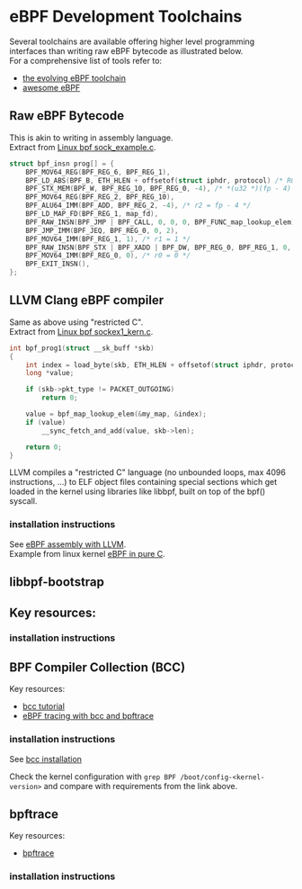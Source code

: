 # eBPF Development Toolchains

Several toolchains are available offering higher level programming interfaces than writing raw eBPF bytecode as illustrated below.  
For a comprehensive list of tools refer to:
- [the evolving eBPF toolchain](https://oswalt.dev/2021/07/the-evolving-ebpf-toolchain/)
- [awesome eBPF](https://github.com/zoidbergwill/awesome-ebpf#ebpf-workflow-tools-and-utilities)

## Raw eBPF Bytecode

This is akin to writing in assembly language.  
Extract from [Linux bpf sock_example.c](https://github.com/torvalds/linux/blob/master/samples/bpf/sock_example.c).
```c
struct bpf_insn prog[] = {
    BPF_MOV64_REG(BPF_REG_6, BPF_REG_1),
    BPF_LD_ABS(BPF_B, ETH_HLEN + offsetof(struct iphdr, protocol) /* R0 = ip->proto */),
    BPF_STX_MEM(BPF_W, BPF_REG_10, BPF_REG_0, -4), /* *(u32 *)(fp - 4) = r0 */
    BPF_MOV64_REG(BPF_REG_2, BPF_REG_10),
    BPF_ALU64_IMM(BPF_ADD, BPF_REG_2, -4), /* r2 = fp - 4 */
    BPF_LD_MAP_FD(BPF_REG_1, map_fd),
    BPF_RAW_INSN(BPF_JMP | BPF_CALL, 0, 0, 0, BPF_FUNC_map_lookup_elem),
    BPF_JMP_IMM(BPF_JEQ, BPF_REG_0, 0, 2),
    BPF_MOV64_IMM(BPF_REG_1, 1), /* r1 = 1 */
    BPF_RAW_INSN(BPF_STX | BPF_XADD | BPF_DW, BPF_REG_0, BPF_REG_1, 0, 0), /* xadd r0 += r1 */
    BPF_MOV64_IMM(BPF_REG_0, 0), /* r0 = 0 */
    BPF_EXIT_INSN(),
};
```

## LLVM Clang eBPF compiler

Same as above using "restricted C".  
Extract from [Linux bpf sockex1_kern.c](https://github.com/torvalds/linux/blob/master/samples/bpf/sockex1_kern.c).
```c
int bpf_prog1(struct __sk_buff *skb)
{
	int index = load_byte(skb, ETH_HLEN + offsetof(struct iphdr, protocol));
	long *value;

	if (skb->pkt_type != PACKET_OUTGOING)
		return 0;

	value = bpf_map_lookup_elem(&my_map, &index);
	if (value)
		__sync_fetch_and_add(value, skb->len);

	return 0;
}
```
LLVM compiles a "restricted C" language (no unbounded loops, max 4096 instructions, ...) to ELF object files containing special sections
which get loaded in the kernel using libraries like libbpf, built on top of the bpf() syscall.

### installation instructions
 
See [eBPF assembly with LLVM](https://qmonnet.github.io/whirl-offload/2020/04/12/llvm-ebpf-asm/).  
Example from linux kernel [eBPF in pure C](https://terenceli.github.io/%E6%8A%80%E6%9C%AF/2020/01/18/ebpf-in-c).

## libbpf-bootstrap

Key resources:
- 

### installation instructions


## BPF Compiler Collection (BCC)

Key resources:
- [bcc tutorial](https://github.com/iovisor/bcc/blob/master/docs/tutorial.md)
- [eBPF tracing with bcc and bpftrace](https://www.brendangregg.com/blog/2019-01-01/learn-ebpf-tracing.html)

### installation instructions

See [bcc installation](https://github.com/iovisor/bcc/blob/master/INSTALL.md)

Check the kernel configuration with `grep BPF /boot/config-<kernel-version>` and compare with requirements from the link above.

## bpftrace

Key resources:
- [bpftrace](https://github.com/iovisor/bpftrace)

### installation instructions